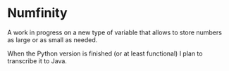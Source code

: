 # Numfinity

A work in progress on a new type of variable that allows to store numbers as large or as small as needed.

When the Python version is finished (or at least functional) I plan to transcribe it to Java.
